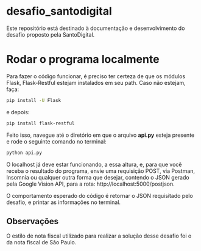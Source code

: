 # desafio_santodigital
Este repositório está destinado à documentação e desenvolvimento do desafio proposto pela SantoDigital.

# Rodar o programa localmente
Para fazer o código funcionar, é preciso ter certeza de que os módulos Flask, Flask-Restful estejam instalados em seu path.
Caso não estejam, faça:

```bash
pip install -U Flask
```

e depois: 

```bash
pip install flask-restful
```

Feito isso, navegue até o diretório em que o arquivo **api.py** esteja presente e rode o seguinte comando no terminal:

```bash
python api.py
```

O localhost já deve estar funcionando, a essa altura, e, para que você receba o resultado do programa, envie uma requisição POST, via Postman, Insomnia ou qualquer outra forma que desejar, contendo o JSON gerado pela Google Vision API, para a rota: http://localhost:5000/postjson.

O comportamento esperado do código é retornar o JSON requisitado pelo desafio, e printar as informações no terminal.

## Observações
O estilo de nota fiscal utilizado para realizar a solução desse desafio foi o da nota fiscal de São Paulo.